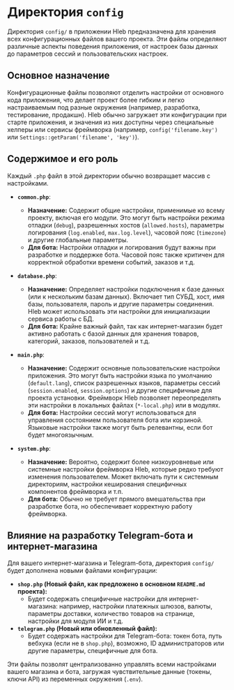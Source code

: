 # Директория `config`

Директория `config/` в приложении Hleb предназначена для хранения всех конфигурационных файлов вашего проекта. Эти файлы определяют различные аспекты поведения приложения, от настроек базы данных до параметров сессий и пользовательских настроек.

## Основное назначение

Конфигурационные файлы позволяют отделить настройки от основного кода приложения, что делает проект более гибким и легко настраиваемым под разные окружения (например, разработка, тестирование, продакшн). Hleb обычно загружает эти конфигурации при старте приложения, и значения из них доступны через специальные хелперы или сервисы фреймворка (например, `config('filename.key')` или `Settings::getParam('filename', 'key')`).

## Содержимое и его роль

Каждый `.php` файл в этой директории обычно возвращает массив с настройками.

*   **`common.php`**:
    *   **Назначение:** Содержит общие настройки, применимые ко всему проекту, включая его модули. Это могут быть настройки режима отладки (`debug`), разрешенных хостов (`allowed.hosts`), параметры логирования (`log.enabled`, `max.log.level`), часовой пояс (`timezone`) и другие глобальные параметры.
    *   **Для бота:** Настройки отладки и логирования будут важны при разработке и поддержке бота. Часовой пояс также критичен для корректной обработки времени событий, заказов и т.д.

*   **`database.php`**:
    *   **Назначение:** Определяет настройки подключения к базе данных (или к нескольким базам данных). Включает тип СУБД, хост, имя базы, пользователя, пароль и другие параметры соединения. Hleb может использовать эти настройки для инициализации сервиса работы с БД.
    *   **Для бота:** Крайне важный файл, так как интернет-магазин будет активно работать с базой данных для хранения товаров, категорий, заказов, пользователей и т.д.

*   **`main.php`**:
    *   **Назначение:** Содержит основные пользовательские настройки приложения. Это могут быть настройки языка по умолчанию (`default.lang`), список разрешенных языков, параметры сессий (`session.enabled`, `session.options`) и другие специфичные для проекта установки. Фреймворк Hleb позволяет переопределять эти настройки в локальных файлах (`*-local.php`) или в модулях.
    *   **Для бота:** Настройки сессий могут использоваться для управления состоянием пользователя бота или корзиной. Языковые настройки также могут быть релевантны, если бот будет многоязычным.

*   **`system.php`**:
    *   **Назначение:** Вероятно, содержит более низкоуровневые или системные настройки фреймворка Hleb, которые редко требуют изменения пользователем. Может включать пути к системным директориям, настройки кеширования специфичных компонентов фреймворка и т.п.
    *   **Для бота:** Обычно не требует прямого вмешательства при разработке бота, но обеспечивает корректную работу фреймворка.

## Влияние на разработку Telegram-бота и интернет-магазина

Для вашего интернет-магазина и Telegram-бота, директория `config/` будет дополнена новыми файлами конфигурации:

*   **`shop.php` (Новый файл, как предложено в основном `README.md` проекта):**
    *   Будет содержать специфичные настройки для интернет-магазина: например, настройки платежных шлюзов, валюты, параметры доставки, количество товаров на странице, настройки для модуля ИИ и т.д.
*   **`telegram.php` (Новый или обновленный файл):**
    *   Будет содержать настройки для Telegram-бота: токен бота, путь вебхука (если не в `shop.php`), возможно, ID администраторов или другие параметры, специфичные для бота.

Эти файлы позволят централизованно управлять всеми настройками вашего магазина и бота, загружая чувствительные данные (токены, ключи API) из переменных окружения (`.env`).
